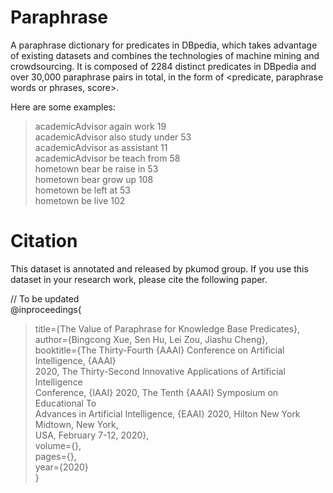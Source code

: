 # Paraphrase
A paraphrase dictionary for predicates in DBpedia, which takes advantage of existing datasets and combines the technologies of machine mining and crowdsourcing. It is composed of 2284 distinct predicates in DBpedia and over 30,000 paraphrase pairs in total, in the form of <predicate, paraphrase words or phrases, score>.

Here are some examples:  
>academicAdvisor	again work	19  
>academicAdvisor	also study under	53  
>academicAdvisor	as assistant	11  
>academicAdvisor	be teach from	58  
>hometown	bear be raise in	53  
>hometown	bear grow up	108  
>hometown	be left at	53  
>hometown	be live	102  
  
# Citation
This dataset is annotated and released by pkumod group. If you use this dataset in your research work, please cite the following paper.

// To be updated  
@inproceedings{  
>title={The Value of Paraphrase for Knowledge Base Predicates},  
>author={Bingcong Xue, Sen Hu, Lei Zou, Jiashu Cheng},  
>booktitle={The Thirty-Fourth {AAAI} Conference on Artificial Intelligence, {AAAI}  
>  2020, The Thirty-Second Innovative Applications of Artificial Intelligence  
>  Conference, {IAAI} 2020, The Tenth {AAAI} Symposium on Educational To   
>  Advances in Artificial Intelligence, {EAAI} 2020, Hilton New York Midtown, New York,  
>  USA, February 7-12, 2020},  
>volume={},  
>pages={},  
>year={2020}  
}
